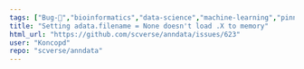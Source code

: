 ```yaml
---
tags: ["Bug-🐛","bioinformatics","data-science","machine-learning","pinned","scanpy","scverse","topic-backed","transcriptomics"]
title: "Setting adata.filename = None doesn't load .X to memory"
html_url: "https://github.com/scverse/anndata/issues/623"
user: "Koncopd"
repo: "scverse/anndata"
---
```


